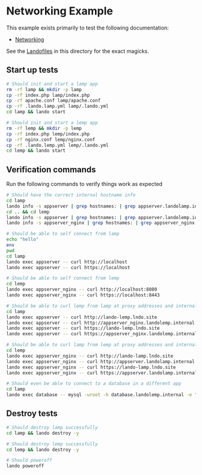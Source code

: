 # Networking Example

This example exists primarily to test the following documentation:

* [Networking](https://docs.devwithlando.io/config/networking.html)

See the [Landofiles](https://docs.devwithlando.io/config/lando.html) in this directory for the exact magicks.

## Start up tests

```bash
# Should init and start a lamp app
rm -rf lamp && mkdir -p lamp
cp -rf index.php lamp/index.php
cp -rf apache.conf lamp/apache.conf
cp -rf .lando.lamp.yml lamp/.lando.yml
cd lamp && lando start

# Should init and start a lemp app
rm -rf lemp && mkdir -p lemp
cp -rf index.php lemp/index.php
cp -rf nginx.conf lemp/nginx.conf
cp -rf .lando.lemp.yml lemp/.lando.yml
cd lemp && lando start
```

## Verification commands

Run the following commands to verify things work as expected

```bash
# Should have the correct internal hostname info
cd lamp
lando info -s appserver | grep hostnames: | grep appserver.landolamp.internal
cd .. && cd lemp
lando info -s appserver | grep hostnames: | grep appserver.landolemp.internal
lando info -s appserver_nginx | grep hostnames: | grep appserver_nginx.landolemp.internal

# Should be able to self connect from lamp
echo "hello"
env
pwd
cd lamp
lando exec appserver -- curl http://localhost
lando exec appserver -- curl https://localhost

# Should be able to self connect from lemp
cd lemp
lando exec appserver_nginx -- curl http://localhost:8080
lando exec appserver_nginx -- curl https://localhost:8443

# Should be able to curl lemp from lamp at proxy addresses and internal hostnames
cd lamp
lando exec appserver -- curl http://lando-lemp.lndo.site
lando exec appserver -- curl http://appserver_nginx.landolemp.internal:8080
lando exec appserver -- curl https://lando-lemp.lndo.site
lando exec appserver -- curl https://appserver_nginx.landolemp.internal:8443

# Should be able to curl lamp from lemp at proxy addresses and internal hostname
cd lemp
lando exec appserver_nginx -- curl http://lando-lamp.lndo.site
lando exec appserver_nginx -- curl http://appserver.landolamp.internal
lando exec appserver_nginx -- curl https://lando-lamp.lndo.site
lando exec appserver_nginx -- curl https://appserver.landolamp.internal

# Should even be able to connect to a database in a different app
cd lamp
lando exec database -- mysql -uroot -h database.landolemp.internal -e "quit"
```

## Destroy tests

```bash
# Should destroy lamp successfully
cd lamp && lando destroy -y

# Should destroy lemp successfully
cd lemp && lando destroy -y

# Should poweroff
lando poweroff
```
